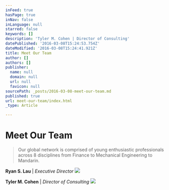 ```yaml
---
inFeed: true
hasPage: true
inNav: false
inLanguage: null
starred: false
keywords: []
description: 'Tyler M. Cohen | Director of Consulting'
datePublished: '2016-03-08T15:24:53.754Z'
dateModified: '2016-03-08T15:24:41.921Z'
title: Meet Our Team
author: []
authors: []
publisher:
  name: null
  domain: null
  url: null
  favicon: null
sourcePath: _posts/2016-03-08-meet-our-team.md
published: true
url: meet-our-team/index.html
_type: Article

---
```

# Meet Our Team

> Our global network is comprised
> of young enthusiastic professionals across 8 disciplines from Finance to
> Mechanical Engineering to Mandarin.

**Ryan S. Lau** | _Executive Director_
![](https://the-grid-user-content.s3-us-west-2.amazonaws.com/5f8b8e3a-393f-44ae-89be-928f543ca859.png)

**Tyler M. Cohen** | _Director of Consulting_
![](https://the-grid-user-content.s3-us-west-2.amazonaws.com/305fd575-21c2-409d-a22d-00326ff0a03e.png)